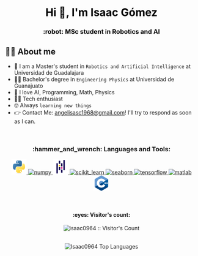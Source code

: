 <h1 align="center" style="color: black;">Hi 👋, I'm Isaac Gómez </h1>
<h3 align="center" style="color: black;"> :robot: MSc student in Robotics and AI </h3>

## :sassy_man:  About me
- :school: I am a Master's student in `Robotics and Artificial Intelligence` at Universidad de Guadalajara
- :man_student: Bachelor's degree in `Engineering Physics` at Universidad de Guanajuato
- :thinking: I love AI, Programming, Math, Physics
- :man_technologist: Tech enthusiast
- :nerd_face: Always `learning new things`
- :point_right: Contact Me: angelisasc1968@gmail.com! I'll try to respond as soon as I can.

<br>

<h3 align="center">:hammer_and_wrench: Languages and Tools:</h3>
<p align="center"><a href="https://www.python.org" target="_blank" rel="noreferrer"> <img src="https://raw.githubusercontent.com/devicons/devicon/master/icons/python/python-original.svg" alt="python" width="40" height="40"/> </a> <a href="https://numpy.org" target="_blank" rel="noreferrer"> <img src="https://raw.githubusercontent.com/get-icon/geticon/fc0f660daee147afb4a56c64e12bde6486b73e39/icons/numpy-icon.svg" alt="numpy" width="40" height="40"/> </a> <a href="https://pandas.pydata.org/" target="_blank" rel="noreferrer"> <img src="https://raw.githubusercontent.com/devicons/devicon/2ae2a900d2f041da66e950e4d48052658d850630/icons/pandas/pandas-original.svg" alt="pandas" width="40" height="40"/> </a> <a href="https://scikit-learn.org/" target="_blank" rel="noreferrer"> <img src="https://upload.wikimedia.org/wikipedia/commons/0/05/Scikit_learn_logo_small.svg" alt="scikit_learn" width="40" height="40"/> </a> <a href="https://seaborn.pydata.org/" target="_blank" rel="noreferrer"> <img src="https://seaborn.pydata.org/_images/logo-mark-lightbg.svg" alt="seaborn" width="40" height="40"/> </a> <a href="https://www.tensorflow.org" target="_blank" rel="noreferrer"> <img src="https://www.vectorlogo.zone/logos/tensorflow/tensorflow-icon.svg" alt="tensorflow" width="40" height="40"/> </a> <a href="https://www.mathworks.com/" target="_blank" rel="noreferrer"> <img src="https://upload.wikimedia.org/wikipedia/commons/2/21/Matlab_Logo.png" alt="matlab" width="40" height="40"/> </a> <a href="https://www.w3schools.com/cpp/" target="_blank" rel="noreferrer"> <img src="https://raw.githubusercontent.com/devicons/devicon/master/icons/cplusplus/cplusplus-original.svg" alt="cplusplus" width="40" height="40"/></a> </p>

<br />

<h4 align="center">:eyes: Visitor's count:</h4>
<p align="center"><img src="https://profile-counter.glitch.me/{isaac0964}/count.svg" alt="isaac0964 :: Visitor's Count" /></p>
<br />

<div align="center">
<img src="https://github-readme-stats.vercel.app/api/top-langs/?username=isaac0964&theme=tokyonight&layout=compact" alt="Isaac0964 Top Languages"/>
<br />
</div>


